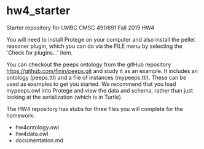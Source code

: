 # hw4_starter
Starter repository for UMBC CMSC 491/691 Fall 2019 HW4

You will need to install Protege on your computer and also install the pellet reasoner plugin, which you can do via the FILE menu by selecting the 'Check for plugins...' item.

You can checkout the peeps ontology from the gitHub repository https://github.com/finin/peeps.git and study it as an example.  It includes an ontology (peeps.ttl) and a file of instances (mypeeps.ttl). These can be used as examples to get you started. We recommend that you load mypeeps.owl into Protege and view the data and schema, rather than just looking at the serialization (which is in Turtle).

The HW4 repository has stubs for three files you will complete for the homework:

* hw4ontology.owl
* hw4data.owl
* documentation.md

